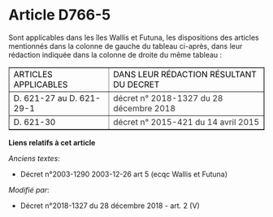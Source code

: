 # Article D766-5

Sont applicables dans les îles Wallis et Futuna, les dispositions des articles mentionnés dans la colonne de gauche du
tableau ci-après, dans leur rédaction indiquée dans la colonne de droite du même tableau :

<table border="1" cellpadding="1" cellspacing="1">
  <tbody>
    <tr>
      <td>
        <font color="#000000">ARTICLES APPLICABLES</font>
      </td>
      <td>
        <font color="#000000">DANS LEUR RÉDACTION RÉSULTANT DU DECRET</font>
      </td>
    </tr>
    <tr>
      <td>D. 621-27 au D. 621-29-1</td>
      <td>
        <font color="#333333">décret n° 2018-1327 du 28 décembre 2018 </font>
      </td>
    </tr>
    <tr>
      <td>D. 621-30</td>
      <td>
        <font color="#333333">décret n° 2015-421 du 14 avril 2015 </font>
      </td>
    </tr>
  </tbody>
</table>

**Liens relatifs à cet article**

_Anciens textes_:

  - Décret n°2003-1290 2003-12-26 art 5 (ecqc Wallis et Futuna)

_Modifié par_:

  - Décret n°2018-1327 du 28 décembre 2018 - art. 2 (V)
